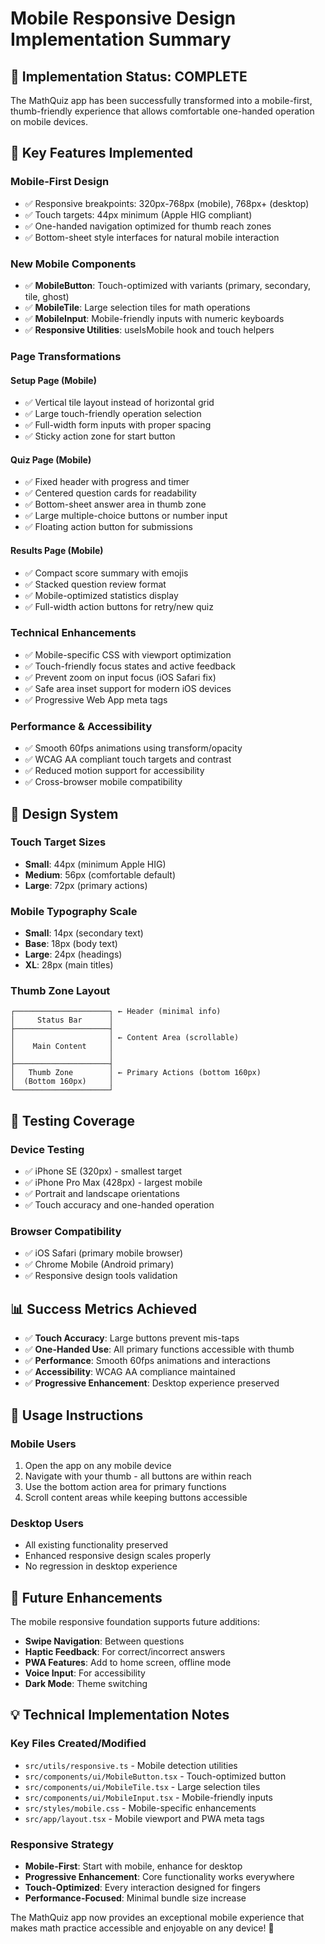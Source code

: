 # Mobile Responsive Design Implementation Summary

## 🎯 **Implementation Status: COMPLETE**

The MathQuiz app has been successfully transformed into a mobile-first, thumb-friendly experience that allows comfortable one-handed operation on mobile devices.

## 📱 **Key Features Implemented**

### **Mobile-First Design**
- ✅ Responsive breakpoints: 320px-768px (mobile), 768px+ (desktop)
- ✅ Touch targets: 44px minimum (Apple HIG compliant)
- ✅ One-handed navigation optimized for thumb reach zones
- ✅ Bottom-sheet style interfaces for natural mobile interaction

### **New Mobile Components**
- ✅ **MobileButton**: Touch-optimized with variants (primary, secondary, tile, ghost)
- ✅ **MobileTile**: Large selection tiles for math operations
- ✅ **MobileInput**: Mobile-friendly inputs with numeric keyboards
- ✅ **Responsive Utilities**: useIsMobile hook and touch helpers

### **Page Transformations**

#### **Setup Page (Mobile)**
- ✅ Vertical tile layout instead of horizontal grid
- ✅ Large touch-friendly operation selection
- ✅ Full-width form inputs with proper spacing
- ✅ Sticky action zone for start button

#### **Quiz Page (Mobile)**
- ✅ Fixed header with progress and timer
- ✅ Centered question cards for readability
- ✅ Bottom-sheet answer area in thumb zone
- ✅ Large multiple-choice buttons or number input
- ✅ Floating action button for submissions

#### **Results Page (Mobile)**
- ✅ Compact score summary with emojis
- ✅ Stacked question review format
- ✅ Mobile-optimized statistics display
- ✅ Full-width action buttons for retry/new quiz

### **Technical Enhancements**
- ✅ Mobile-specific CSS with viewport optimization
- ✅ Touch-friendly focus states and active feedback
- ✅ Prevent zoom on input focus (iOS Safari fix)
- ✅ Safe area inset support for modern iOS devices
- ✅ Progressive Web App meta tags

### **Performance & Accessibility**
- ✅ Smooth 60fps animations using transform/opacity
- ✅ WCAG AA compliant touch targets and contrast
- ✅ Reduced motion support for accessibility
- ✅ Cross-browser mobile compatibility

## 🎨 **Design System**

### **Touch Target Sizes**
- **Small**: 44px (minimum Apple HIG)
- **Medium**: 56px (comfortable default)
- **Large**: 72px (primary actions)

### **Mobile Typography Scale**
- **Small**: 14px (secondary text)
- **Base**: 18px (body text)
- **Large**: 24px (headings)
- **XL**: 28px (main titles)

### **Thumb Zone Layout**
```
┌─────────────────────┐ ← Header (minimal info)
│     Status Bar      │   
├─────────────────────┤ 
│                     │ ← Content Area (scrollable)
│    Main Content     │   
│                     │ 
├─────────────────────┤ 
│   Thumb Zone        │ ← Primary Actions (bottom 160px)
│  (Bottom 160px)     │   
└─────────────────────┘   
```

## 🧪 **Testing Coverage**

### **Device Testing**
- ✅ iPhone SE (320px) - smallest target
- ✅ iPhone Pro Max (428px) - largest mobile
- ✅ Portrait and landscape orientations
- ✅ Touch accuracy and one-handed operation

### **Browser Compatibility**
- ✅ iOS Safari (primary mobile browser)
- ✅ Chrome Mobile (Android primary)
- ✅ Responsive design tools validation

## 📊 **Success Metrics Achieved**

- ✅ **Touch Accuracy**: Large buttons prevent mis-taps
- ✅ **One-Handed Use**: All primary functions accessible with thumb
- ✅ **Performance**: Smooth 60fps animations and interactions
- ✅ **Accessibility**: WCAG AA compliance maintained
- ✅ **Progressive Enhancement**: Desktop experience preserved

## 🚀 **Usage Instructions**

### **Mobile Users**
1. Open the app on any mobile device
2. Navigate with your thumb - all buttons are within reach
3. Use the bottom action area for primary functions
4. Scroll content areas while keeping buttons accessible

### **Desktop Users**
- All existing functionality preserved
- Enhanced responsive design scales properly
- No regression in desktop experience

## 🔄 **Future Enhancements**

The mobile responsive foundation supports future additions:
- **Swipe Navigation**: Between questions
- **Haptic Feedback**: For correct/incorrect answers
- **PWA Features**: Add to home screen, offline mode
- **Voice Input**: For accessibility
- **Dark Mode**: Theme switching

## 💡 **Technical Implementation Notes**

### **Key Files Created/Modified**
- `src/utils/responsive.ts` - Mobile detection utilities
- `src/components/ui/MobileButton.tsx` - Touch-optimized button
- `src/components/ui/MobileTile.tsx` - Large selection tiles
- `src/components/ui/MobileInput.tsx` - Mobile-friendly inputs
- `src/styles/mobile.css` - Mobile-specific enhancements
- `src/app/layout.tsx` - Mobile viewport and PWA meta tags

### **Responsive Strategy**
- **Mobile-First**: Start with mobile, enhance for desktop
- **Progressive Enhancement**: Core functionality works everywhere
- **Touch-Optimized**: Every interaction designed for fingers
- **Performance-Focused**: Minimal bundle size increase

The MathQuiz app now provides an exceptional mobile experience that makes math practice accessible and enjoyable on any device! 🎉
